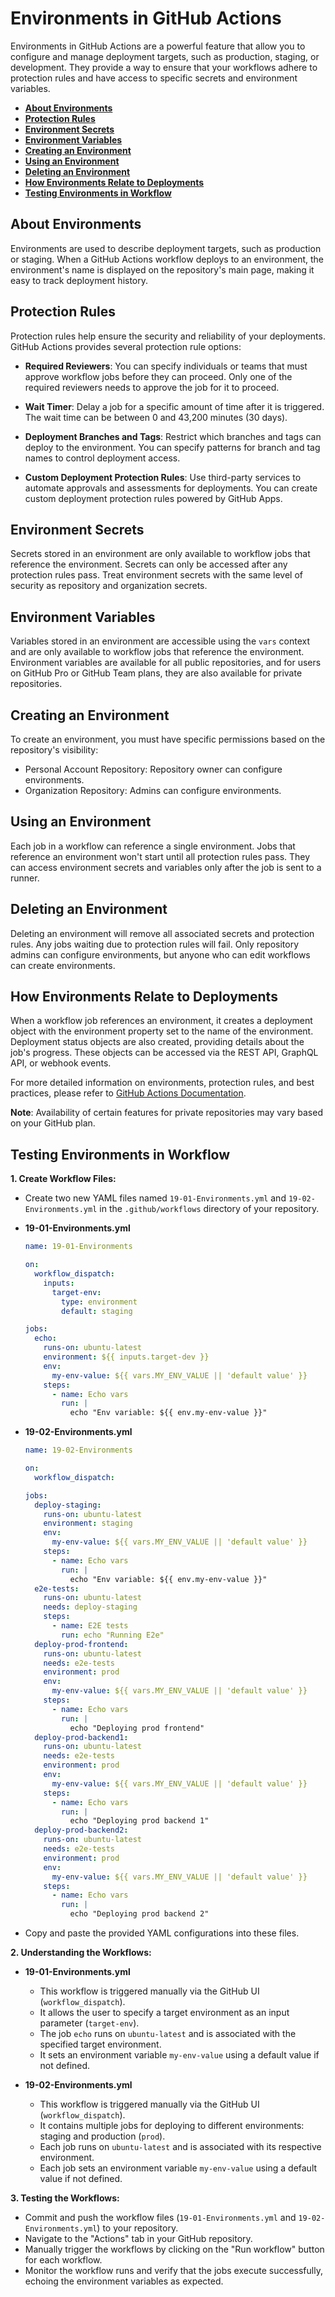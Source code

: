 # **Environments in GitHub Actions**

Environments in GitHub Actions are a powerful feature that allow you to configure and manage deployment targets, such as production, staging, or development. They provide a way to ensure that your workflows adhere to protection rules and have access to specific secrets and environment variables.

* [**About Environments**](#about-environments)
* [**Protection Rules**](#protection-rules)
* [**Environment Secrets**](#environment-secrets)
* [**Environment Variables**](#environment-variables)
* [**Creating an Environment**](#creating-an-environment)
* [**Using an Environment**](#using-an-environment)
* [**Deleting an Environment**](#deleting-an-environment)
* [**How Environments Relate to Deployments**](#how-environments-relate-to-deployments)
* [**Testing Environments in Workflow**](#testing-environments-in-workflow)

## **About Environments**

Environments are used to describe deployment targets, such as production or staging. When a GitHub Actions workflow deploys to an environment, the environment's name is displayed on the repository's main page, making it easy to track deployment history.

## **Protection Rules**

Protection rules help ensure the security and reliability of your deployments. GitHub Actions provides several protection rule options:

- **Required Reviewers**: You can specify individuals or teams that must approve workflow jobs before they can proceed. Only one of the required reviewers needs to approve the job for it to proceed.

- **Wait Timer**: Delay a job for a specific amount of time after it is triggered. The wait time can be between 0 and 43,200 minutes (30 days).

- **Deployment Branches and Tags**: Restrict which branches and tags can deploy to the environment. You can specify patterns for branch and tag names to control deployment access.

- **Custom Deployment Protection Rules**: Use third-party services to automate approvals and assessments for deployments. You can create custom deployment protection rules powered by GitHub Apps.

## **Environment Secrets**

Secrets stored in an environment are only available to workflow jobs that reference the environment. Secrets can only be accessed after any protection rules pass. Treat environment secrets with the same level of security as repository and organization secrets.

## **Environment Variables**

Variables stored in an environment are accessible using the `vars` context and are only available to workflow jobs that reference the environment. Environment variables are available for all public repositories, and for users on GitHub Pro or GitHub Team plans, they are also available for private repositories.

## **Creating an Environment**

To create an environment, you must have specific permissions based on the repository's visibility:

- Personal Account Repository: Repository owner can configure environments.
- Organization Repository: Admins can configure environments.

## **Using an Environment**

Each job in a workflow can reference a single environment. Jobs that reference an environment won't start until all protection rules pass. They can access environment secrets and variables only after the job is sent to a runner.

## **Deleting an Environment**

Deleting an environment will remove all associated secrets and protection rules. Any jobs waiting due to protection rules will fail. Only repository admins can configure environments, but anyone who can edit workflows can create environments.

## **How Environments Relate to Deployments**

When a workflow job references an environment, it creates a deployment object with the environment property set to the name of the environment. Deployment status objects are also created, providing details about the job's progress. These objects can be accessed via the REST API, GraphQL API, or webhook events.

For more detailed information on environments, protection rules, and best practices, please refer to [GitHub Actions Documentation](https://docs.github.com/en/actions/deployment/targeting-different-environments/using-environments-for-deployment).

**Note**: Availability of certain features for private repositories may vary based on your GitHub plan.

## **Testing Environments in Workflow**

**1. Create Workflow Files:**

- Create two new YAML files named `19-01-Environments.yml` and `19-02-Environments.yml` in the `.github/workflows` directory of your repository.
- **19-01-Environments.yml**

  ```yaml
  name: 19-01-Environments
  
  on:
    workflow_dispatch:
      inputs:
        target-env:
          type: environment
          default: staging
  
  jobs:
    echo:
      runs-on: ubuntu-latest
      environment: ${{ inputs.target-dev }}
      env:
        my-env-value: ${{ vars.MY_ENV_VALUE || 'default value' }}
      steps:
        - name: Echo vars
          run: |
            echo "Env variable: ${{ env.my-env-value }}"
  ```

- **19-02-Environments.yml**

  ```yaml
  name: 19-02-Environments
  
  on:
    workflow_dispatch:
  
  jobs:
    deploy-staging:
      runs-on: ubuntu-latest
      environment: staging
      env:
        my-env-value: ${{ vars.MY_ENV_VALUE || 'default value' }}
      steps:
        - name: Echo vars
          run: |
            echo "Env variable: ${{ env.my-env-value }}"
    e2e-tests:
      runs-on: ubuntu-latest
      needs: deploy-staging
      steps:
        - name: E2E tests
          run: echo "Running E2e"
    deploy-prod-frontend:
      runs-on: ubuntu-latest
      needs: e2e-tests
      environment: prod
      env:
        my-env-value: ${{ vars.MY_ENV_VALUE || 'default value' }}
      steps:
        - name: Echo vars
          run: |
            echo "Deploying prod frontend"
    deploy-prod-backend1:
      runs-on: ubuntu-latest
      needs: e2e-tests
      environment: prod
      env:
        my-env-value: ${{ vars.MY_ENV_VALUE || 'default value' }}
      steps:
        - name: Echo vars
          run: |
            echo "Deploying prod backend 1"
    deploy-prod-backend2:
      runs-on: ubuntu-latest
      needs: e2e-tests
      environment: prod
      env:
        my-env-value: ${{ vars.MY_ENV_VALUE || 'default value' }}
      steps:
        - name: Echo vars
          run: |
            echo "Deploying prod backend 2"
  ```

- Copy and paste the provided YAML configurations into these files.

**2. Understanding the Workflows:**

* **19-01-Environments.yml**

  - This workflow is triggered manually via the GitHub UI (`workflow_dispatch`).
  - It allows the user to specify a target environment as an input parameter (`target-env`).
  - The job `echo` runs on `ubuntu-latest` and is associated with the specified target environment.
  - It sets an environment variable `my-env-value` using a default value if not defined.

* **19-02-Environments.yml**

  - This workflow is triggered manually via the GitHub UI (`workflow_dispatch`).
  - It contains multiple jobs for deploying to different environments: staging and production (`prod`).
  - Each job runs on `ubuntu-latest` and is associated with its respective environment.
  - Each job sets an environment variable `my-env-value` using a default value if not defined.

**3. Testing the Workflows:**

- Commit and push the workflow files (`19-01-Environments.yml` and `19-02-Environments.yml`) to your repository.
- Navigate to the "Actions" tab in your GitHub repository.
- Manually trigger the workflows by clicking on the "Run workflow" button for each workflow.
- Monitor the workflow runs and verify that the jobs execute successfully, echoing the environment variables as expected.